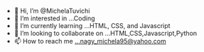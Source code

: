 - 👋 Hi, I’m @MichelaTuvichi
- 👀 I’m interested in ...Coding
- 🌱 I’m currently learning ...HTML, CSS, and Javascript
- 💞️ I’m looking to collaborate on ...HTML,CSS,Javascript,Python
- 📫 How to reach me ...nagy_michela95@yahoo.com

<!---
MichelaTuvichi/MichelaTuvichi is a ✨ special ✨ repository because its `README.md` (this file) appears on your GitHub profile.
You can click the Preview link to take a look at your changes.
--->
